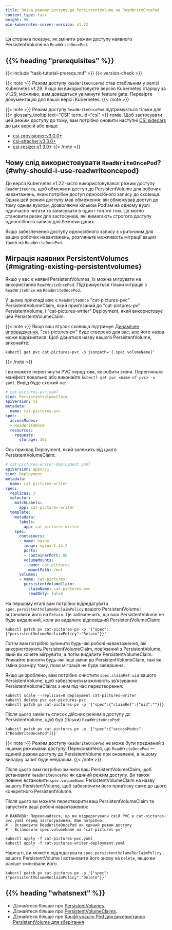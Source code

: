 ```yaml
---
title: Зміна режиму доступу до PersistentVolume на ReadWriteOncePod
content_type: task
weight: 90
min-kubernetes-server-version: v1.22
---
```


<!-- overview -->

Ця сторінка показує, як змінити режим доступу наявного PersistentVolume на `ReadWriteOncePod`.

## {{% heading "prerequisites" %}}

{{< include "task-tutorial-prereqs.md" >}} {{< version-check >}}

{{< note >}}
Режим доступу `ReadWriteOncePod` став стабільним у релізі Kubernetes v1.29. Якщо ви використовуєте версію Kubernetes старішу за v1.29, можливо, вам доведеться увімкнути feature gate. Перевірте документацію для вашої версії Kubernetes.
{{< /note >}}

{{< note >}}
Режим доступу `ReadWriteOncePod` підтримується тільки для {{< glossary_tooltip text="CSI" term_id="csi" >}} томів. Щоб застосувати цей режим доступу до тому, вам потрібно оновити наступні [CSI sidecars](https://kubernetes-csi.github.io/docs/sidecar-containers.html) до цих версій або вище:

* [csi-provisioner:v3.0.0+](https://github.com/kubernetes-csi/external-provisioner/releases/tag/v3.0.0)
* [csi-attacher:v3.3.0+](https://github.com/kubernetes-csi/external-attacher/releases/tag/v3.3.0)
* [csi-resizer:v1.3.0+](https://github.com/kubernetes-csi/external-resizer/releases/tag/v1.3.0)
{{< /note >}}

## Чому слід використовувати `ReadWriteOncePod`? {#why-should-i-use-readwriteoncepod}

До версії Kubernetes v1.22 часто використовувався режим доступу `ReadWriteOnce`, щоб обмежити доступ до PersistentVolume для робочих навантажень, яким потрібен доступ одноосібного запису до сховища. Однак цей режим доступу мав обмеження: він обмежував доступ до тому одним *вузлом*, дозволяючи кільком Podʼам на одному вузлі одночасно читати та записувати в один і той же том. Це могло становити ризик для застосунків, які вимагають строгого доступу одноосібного запису для безпеки даних.

Якщо забезпечення доступу одноосібного запису є критичним для ваших робочих навантажень, розгляньте можливість міграції ваших томів на `ReadWriteOncePod`.

<!-- steps -->

## Міграція наявних PersistentVolumes {#migrating-existing-persistentvolumes}

Якщо у вас є наявні PersistentVolumes, їх можна мігрувати на використання `ReadWriteOncePod`. Підтримується тільки міграція з `ReadWriteOnce` на `ReadWriteOncePod`.

У цьому прикладі вже є `ReadWriteOnce` "cat-pictures-pvc" PersistentVolumeClaim, який привʼязаний до "cat-pictures-pv" PersistentVolume, і "cat-pictures-writer" Deployment, який використовує цей PersistentVolumeClaim.

{{< note >}}
Якщо ваш втулок сховища підтримує [Динамічне впровадження](/uk/docs/concepts/storage/dynamic-provisioning/), "cat-pictures-pv" буде створено для вас, але його назва може відрізнятися. Щоб дізнатися назву вашого PersistentVolume, виконайте:

```shell
kubectl get pvc cat-pictures-pvc -o jsonpath='{.spec.volumeName}'
```

{{< /note >}}

І ви можете переглянути PVC перед тим, як робити зміни. Перегляньте маніфест локально або виконайте `kubectl get pvc <name-of-pvc> -o yaml`. Вивід буде схожий на:

```yaml
# cat-pictures-pvc.yaml
kind: PersistentVolumeClaim
apiVersion: v1
metadata:
  name: cat-pictures-pvc
spec:
  accessModes:
  - ReadWriteOnce
  resources:
    requests:
      storage: 1Gi
```

Ось приклад Deployment, який залежить від цього PersistentVolumeClaim:

```yaml
# cat-pictures-writer-deployment.yaml
apiVersion: apps/v1
kind: Deployment
metadata:
  name: cat-pictures-writer
spec:
  replicas: 3
  selector:
    matchLabels:
      app: cat-pictures-writer
  template:
    metadata:
      labels:
        app: cat-pictures-writer
    spec:
      containers:
      - name: nginx
        image: nginx:1.14.2
        ports:
        - containerPort: 80
        volumeMounts:
        - name: cat-pictures
          mountPath: /mnt
      volumes:
      - name: cat-pictures
        persistentVolumeClaim:
          claimName: cat-pictures-pvc
          readOnly: false
```

На першому етапі вам потрібно відредагувати `spec.persistentVolumeReclaimPolicy` вашого PersistentVolume і встановити його на `Retain`. Це забезпечить, що ваш PersistentVolume не буде видалений, коли ви видалите відповідний PersistentVolumeClaim:

```shell
kubectl patch pv cat-pictures-pv -p '{"spec":{"persistentVolumeReclaimPolicy":"Retain"}}'
```

Потім вам потрібно зупинити будь-які робочі навантаження, які використовують PersistentVolumeClaim, повʼязаний з PersistentVolume, який ви хочете мігрувати, а потім видалити PersistentVolumeClaim. Уникайте вносити будь-які інші зміни до PersistentVolumeClaim, такі як зміна розміру тому, поки міграція не буде завершена.

Якщо це зроблено, вам потрібно очистити `spec.claimRef.uid` вашого PersistentVolume, щоб забезпечити можливість звʼязування PersistentVolumeClaims з ним під час перестворення:

```shell
kubectl scale --replicas=0 deployment cat-pictures-writer
kubectl delete pvc cat-pictures-pvc
kubectl patch pv cat-pictures-pv -p '{"spec":{"claimRef":{"uid":""}}}'
```

Після цього замініть список дійсних режимів доступу до PersistentVolume, щоб був (тільки) `ReadWriteOncePod`:

```shell
kubectl patch pv cat-pictures-pv -p '{"spec":{"accessModes":["ReadWriteOncePod"]}}'
```

{{< note >}}
Режим доступу `ReadWriteOncePod` не може бути поєднаний з іншими режимами доступу. Переконайтеся, що `ReadWriteOncePod` — єдиний режим доступу до PersistentVolume при оновленні, в іншому випадку запит буде невдалим.
{{< /note >}}

Після цього вам потрібно змінити ваш PersistentVolumeClaim, щоб встановити `ReadWriteOncePod` як єдиний режим доступу. Ви також повинні встановити `spec.volumeName` PersistentVolumeClaim на назву вашого PersistentVolume, щоб забезпечити його привʼязку саме до цього конкретного PersistentVolume.

Після цього ви можете перестворити ваш PersistentVolumeClaim та запустити ваші робочі навантаження:

```shell
# ВАЖЛИВО: Переконайтеся, що ви відредагували свій PVC в cat-pictures-pvc.yaml перед застосуванням. Вам потрібно:
# - Встановити ReadWriteOncePod як єдиний режим доступу
# - Встановити spec.volumeName на "cat-pictures-pv"

kubectl apply -f cat-pictures-pvc.yaml
kubectl apply -f cat-pictures-writer-deployment.yaml
```

Нарешті, ви можете відредагувати `spec.persistentVolumeReclaimPolicy` вашого PersistentVolume і встановити його знову на `Delete`, якщо ви раніше змінювали його.

```shell
kubectl patch pv cat-pictures-pv -p '{"spec":{"persistentVolumeReclaimPolicy":"Delete"}}'
```

## {{% heading "whatsnext" %}}

* Дізнайтеся більше про [PersistentVolumes](/uk/docs/concepts/storage/persistent-volumes/).
* Дізнайтеся більше про [PersistentVolumeClaims](/uk/docs/concepts/storage/persistent-volumes/#persistentvolumeclaims).
* Дізнайтеся більше про [Конфігурацію Pod для використання PersistentVolume для зберігання](/uk/docs/tasks/configure-pod-container/configure-persistent-volume-storage/)
